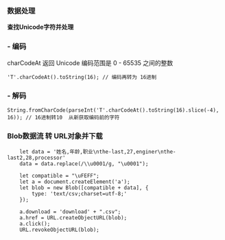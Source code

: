 
### 数据处理
**查找Unicode字符并处理**
### - 编码 <br >
charCodeAt 返回 Unicode 编码范围是 0 - 65535 之间的整数 <br >
```
'T'.charCodeAt().toString(16); // 编码再转为 16进制
```
### - 解码 <br >
```
String.fromCharCode(parseInt('T'.charCodeAt().toString(16).slice(-4), 16)); // 16进制转10  从新获取编码前的字符
```
### Blob数据流 转 URL对象并下载
```
    let data = '姓名,年龄,职业\nthe-last,27,enginer\nthe-last2,28,processor'
    data = data.replace(/\\u0001/g, "\u0001");

    let compatible = "\uFEFF";
    let a = document.createElement('a');
    let blob = new Blob([compatible + data], {
        type: 'text/csv;charset=utf-8;'
    });

    a.download = 'download' + ".csv";
    a.href = URL.createObjectURL(blob);
    a.click();
    URL.revokeObjectURL(blob);

```